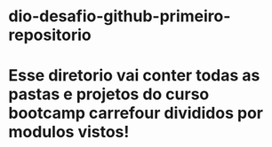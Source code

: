 # dio-desafio-github-primeiro-repositorio
# Esse diretorio vai conter todas as pastas e projetos do curso bootcamp carrefour divididos por modulos vistos!

